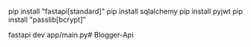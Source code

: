 pip install "fastapi[standard]"
pip install sqlalchemy
pip install pyjwt
pip install "passlib[bcrypt]"

fastapi dev app/main.py#   B l o g g e r - A p i  
 
